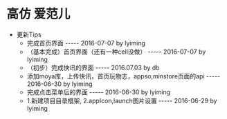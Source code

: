 # 高仿 爱范儿
- 更新Tips
    - 完成首页界面 ----- 2016-07-07    by lyiming
    - （基本完成）首页界面（还有一种cell没做） ----- 2016-07-07    by lyiming
    - （初步）完成快讯的界面 ----- 2016.07.03   by db
    - 添加moya库，上传快讯，首页玩物志，appso,minstore页面的api ----- 2016-06-30    by lyiming
    - 完成点击菜单后的界面                        ----- 2016-06-30    by lyiming
    - 1.新建项目目录框架, 2.appIcon,launch图片设置 ----- 2016-06-29    by lyiming
    

